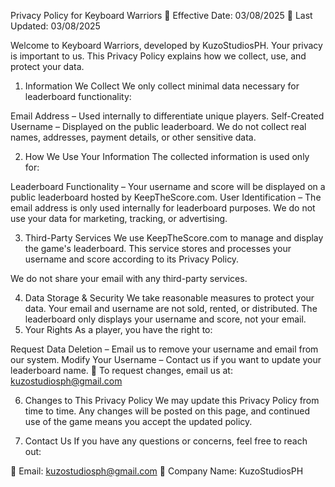 Privacy Policy for Keyboard Warriors
📅 Effective Date: 03/08/2025
📅 Last Updated: 03/08/2025

Welcome to Keyboard Warriors, developed by KuzoStudiosPH. Your privacy is important to us. This Privacy Policy explains how we collect, use, and protect your data.

1. Information We Collect
We only collect minimal data necessary for leaderboard functionality:

Email Address – Used internally to differentiate unique players.
Self-Created Username – Displayed on the public leaderboard.
We do not collect real names, addresses, payment details, or other sensitive data.

2. How We Use Your Information
The collected information is used only for:

Leaderboard Functionality – Your username and score will be displayed on a public leaderboard hosted by KeepTheScore.com.
User Identification – The email address is only used internally for leaderboard purposes.
We do not use your data for marketing, tracking, or advertising.

3. Third-Party Services
We use KeepTheScore.com to manage and display the game's leaderboard.
This service stores and processes your username and score according to its Privacy Policy.

We do not share your email with any third-party services.

4. Data Storage & Security
We take reasonable measures to protect your data.
Your email and username are not sold, rented, or distributed.
The leaderboard only displays your username and score, not your email.
5. Your Rights
As a player, you have the right to:

Request Data Deletion – Email us to remove your username and email from our system.
Modify Your Username – Contact us if you want to update your leaderboard name.
📧 To request changes, email us at: kuzostudiosph@gmail.com

6. Changes to This Privacy Policy
We may update this Privacy Policy from time to time. Any changes will be posted on this page, and continued use of the game means you accept the updated policy.

7. Contact Us
If you have any questions or concerns, feel free to reach out:

📧 Email: kuzostudiosph@gmail.com
🏢 Company Name: KuzoStudiosPH
